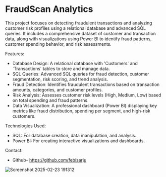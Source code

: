 # FraudScan Analytics

This project focuses on detecting fraudulent transactions and analyzing customer risk profiles using a relational database and advanced SQL queries. It includes a comprehensive dataset of customer and transaction data, along with visualizations using Power BI to identify fraud patterns, customer spending behavior, and risk assessments.

Features:
- Database Design: A relational database  with 'Customers' and 'Transactions' tables to store and manage data.  
- SQL Queries: Advanced SQL queries for fraud detection, customer segmentation, risk scoring, and trend analysis.
- Fraud Detection: Identifies fraudulent transactions based on transaction amounts, categories, and customer profiles.
- Risk Analysis: Assesses customer risk levels (High, Medium, Low) based on total spending and fraud patterns.
- Data Visualization: A professional dashboard (Power BI) displaying key metrics like fraud distribution, spending per segment, and high-risk customers.

Technologies Used:

- SQL: For database creation, data manipulation, and analysis.
- Power BI: For creating interactive visualizations and dashboards.

Contact:
- Github- https://github.com/febisarju


![Screenshot 2025-02-23 191312](https://github.com/user-attachments/assets/a07d2883-b39d-4bea-b62a-b8f6343c3856)
